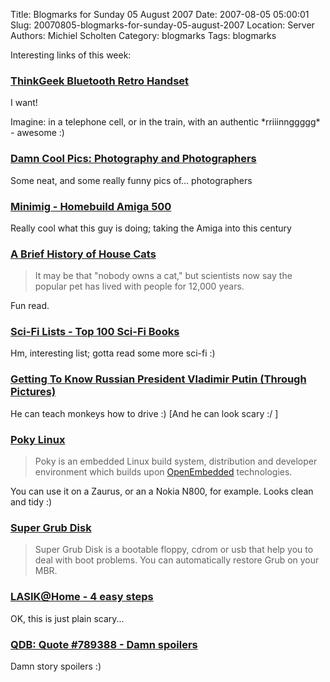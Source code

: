 Title: Blogmarks for Sunday 05 August 2007
Date: 2007-08-05 05:00:01
Slug: 20070805-blogmarks-for-sunday-05-august-2007
Location: Server
Authors: Michiel Scholten
Category: blogmarks
Tags: blogmarks

<p>Interesting links of this week:</p>
<h3><a href="http://www.thinkgeek.com/gadgets/electronic/8928/">ThinkGeek Bluetooth Retro Handset</a></h3>
<p>I want!</p>

<p>Imagine: in a telephone cell, or in the train, with an authentic *rriiinnggggg* - awesome :)</p>
<h3><a href="http://damncoolpics.blogspot.com/2007/07/photography-and-photographers.html">Damn Cool Pics: Photography and Photographers</a></h3>
<p>Some neat, and some really funny pics of... photographers</p>
<h3><a href="http://home.hetnet.nl/~weeren001/">Minimig - Homebuild Amiga 500</a></h3>
<p>Really cool what this guy is doing; taking the Amiga into this century</p>
<h3><a href="http://www.smithsonianmagazine.com/issues/2007/july/brief-cats.php">A Brief History of House Cats</a></h3>
<blockquote><p>It may be that "nobody owns a cat," but scientists now say the popular pet has lived with people for 12,000 years.</p></blockquote>

<p>Fun read.</p>
<h3><a href="http://home.austarnet.com.au/petersykes/topscifi/lists_books_rank1.html">Sci-Fi Lists - Top 100 Sci-Fi Books</a></h3>
<p>Hm, interesting list; gotta read some more sci-fi :)</p>
<h3><a href="http://www.who-sucks.com/people/getting-to-know-russian-president-vladimir-putin-through-pictures">Getting To Know Russian President Vladimir Putin (Through Pictures)</a></h3>
<p>He can teach monkeys how to drive :) [And he can look scary :/ ]</p>
<h3><a href="http://pokylinux.org/">Poky Linux</a></h3>
<blockquote><p>Poky is an embedded Linux build system, distribution and developer environment which builds upon <a href="http://openembedded.org/">OpenEmbedded</a> technologies.</p></blockquote>

<p>You can use it on a Zaurus, or an a Nokia N800, for example. Looks clean and tidy :)</p>
<h3><a href="http://forjamari.linex.org/projects/supergrub/">Super Grub Disk</a></h3>
<blockquote><p>Super Grub Disk is a bootable floppy, cdrom or usb that help you to deal with boot problems. You can automatically restore Grub on your MBR.</p></blockquote>
<h3><a href="http://www.lasikathome.com/foureasysteps.htm">LASIK@Home - 4 easy steps</a></h3>
<p>OK, this is just plain scary...</p>
<h3><a href="http://www.bash.org/?789388">QDB: Quote #789388 - Damn spoilers</a></h3>
<p>Damn story spoilers :)</p>
